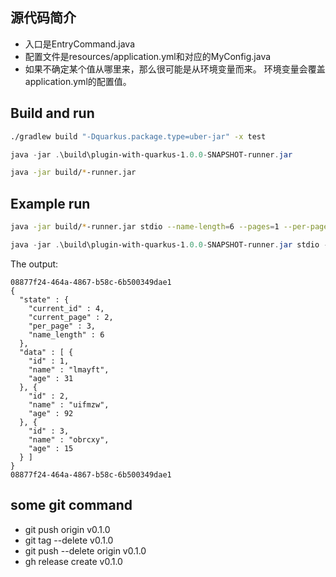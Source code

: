 ## 源代码简介
* 入口是EntryCommand.java
* 配置文件是resources/application.yml和对应的MyConfig.java
* 如果不确定某个值从哪里来，那么很可能是从环境变量而来。 环境变量会覆盖application.yml的配置值。



## Build and run

```bash
./gradlew build "-Dquarkus.package.type=uber-jar" -x test
```

```powershell
java -jar .\build\plugin-with-quarkus-1.0.0-SNAPSHOT-runner.jar 
```

```bash
java -jar build/*-runner.jar
```

## Example run

```bash
java -jar build/*-runner.jar stdio --name-length=6 --pages=1 --per-page=10
```

```powershell
java -jar .\build\plugin-with-quarkus-1.0.0-SNAPSHOT-runner.jar stdio --name-length=6 --pages=1 --per-page=3
```

The output:

```
08877f24-464a-4867-b58c-6b500349dae1
{
  "state" : {
    "current_id" : 4,
    "current_page" : 2,
    "per_page" : 3,
    "name_length" : 6
  },
  "data" : [ {
    "id" : 1,
    "name" : "lmayft",
    "age" : 31
  }, {
    "id" : 2,
    "name" : "uifmzw",
    "age" : 92
  }, {
    "id" : 3,
    "name" : "obrcxy",
    "age" : 15
  } ]
}
08877f24-464a-4867-b58c-6b500349dae1
```

## some git command
* git push origin v0.1.0
* git tag --delete v0.1.0
* git push --delete origin v0.1.0
* gh release create v0.1.0